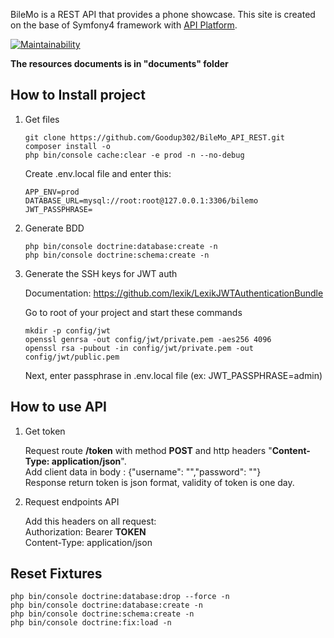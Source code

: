 
BileMo is a REST API that provides a phone showcase.
This site is created on the base of Symfony4 framework with [API Platform](https://api-platform.com/).

[![Maintainability](https://api.codeclimate.com/v1/badges/381e899303628747d77d/maintainability)](https://codeclimate.com/github/Goodup302/BileMo_API_REST/maintainability)

**The resources documents is in "documents" folder**

How to Install project
------

1. Get files

    ```shell
    git clone https://github.com/Goodup302/BileMo_API_REST.git
    composer install -o
    php bin/console cache:clear -e prod -n --no-debug
    ```
    
    Create .env.local file and enter this:  
    ```text
    APP_ENV=prod  
    DATABASE_URL=mysql://root:root@127.0.0.1:3306/bilemo
    JWT_PASSPHRASE=
    ```

2. Generate BDD

    ```shell
    php bin/console doctrine:database:create -n
    php bin/console doctrine:schema:create -n
    ```
    
3. Generate the SSH keys for JWT auth

    Documentation: https://github.com/lexik/LexikJWTAuthenticationBundle
    
    Go to root of your project and start these commands
    ```shell
    mkdir -p config/jwt
    openssl genrsa -out config/jwt/private.pem -aes256 4096
    openssl rsa -pubout -in config/jwt/private.pem -out config/jwt/public.pem
    ```
    Next, enter passphrase in .env.local file
    (ex: JWT_PASSPHRASE=admin)

How to use API
------

1. Get token

   Request route **/token** with method **POST** and http headers "**Content-Type: application/json**".  
   Add client data in body : {"username": "","password": ""}  
   Response return token is json format, validity of token is one day.

2. Request endpoints API

    Add this headers on all request:  
    Authorization: Bearer **TOKEN**  
    Content-Type: application/json  

Reset Fixtures
------
```shell
php bin/console doctrine:database:drop --force -n
php bin/console doctrine:database:create -n
php bin/console doctrine:schema:create -n
php bin/console doctrine:fix:load -n

```